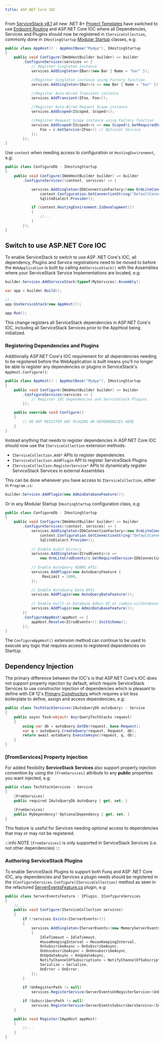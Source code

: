 ```yaml
---
title: ASP.NET Core IOC
---
```


From [ServiceStack v8.1](/releases/v8_01) all new .NET 8+ [Project Templates](https://servicestack.net/start) have switched to use
[Endpoint Routing](/endpoint-routing) and ASP.NET Core IOC where all Dependencies, Services and Plugins should now be registered
in `IServiceCollection`, commonly done in `IHostingStartup` [Modular Startup](/modular-startup) classes, e.g:

```csharp
public class AppHost() : AppHostBase("MyApp"), IHostingStartup
{
    public void Configure(IWebHostBuilder builder) => builder
        .ConfigureServices(services => {
            // Register Singleton Instance
            services.AddSingleton<IBar>(new Bar { Name = "bar" });

            //Register Singleton instance using Factory function
            services.AddSingleton<IBar>(c => new Bar { Name = "bar" });

            //Register Auto-Wired Transient instance
            services.AddTransient<IFoo, Foo>();
            
            //Register Auto-Wired Request Scope instance
            services.AddScoped<IScoped, Scoped>();

            //Register Request Scope instance using Factory function
            services.AddScoped<IScoped>(c => new Scoped(c.GetRequiredService<IBar>()) {
                Foo = c.GetService<IFoo>() // Optional Service
            });
        });
}
```

Use `context` when needing access to configuration or `HostingEnvironment`, e.g:

```csharp
public class ConfigureDb : IHostingStartup
{
    public void Configure(IWebHostBuilder builder) => builder
        .ConfigureServices((context, services) => {

            services.AddSingleton<IDbConnectionFactory>(new OrmLiteConnectionFactory(
                context.Configuration.GetConnectionString("DefaultConnection"),
                SqliteDialect.Provider));

            if (context.HostingEnvironment.IsDevelopment())
            {
                //...
            }
        });
}
```

## Switch to use ASP.NET Core IOC

To enable ServiceStack to switch to use ASP .NET Core's IOC, all dependency, Plugins and Service registrations need to be moved
to before the `WebApplication` is built by calling `AddServiceStack()` with the Assemblies where your ServiceStack Service 
Implementations are located, e.g:

```csharp
builder.Services.AddServiceStack(typeof(MyServices).Assembly);

var app = builder.Build();

//...
app.UseServiceStack(new AppHost());

app.Run();
```

This change registers all ServiceStack dependencies in ASP.NET Core's IOC, including all ServiceStack Services prior to
the AppHost being initialized.

### Registering Dependencies and Plugins

Additionally ASP.NET Core's IOC requirement for all dependencies needing to be registered before the WebApplication is 
built means you'll no longer be able to register any dependencies or plugins in ServiceStack's `AppHost.Configure()`:

```csharp
public class AppHost() : AppHostBase("MyApp"), IHostingStartup
{
    public void Configure(IWebHostBuilder builder) => builder
        .ConfigureServices(services => {
            // Register IOC Dependencies and ServiceStack Plugins
        });

    public override void Configure()
    {
        // DO NOT REGISTER ANY PLUGINS OR DEPENDENCIES HERE
    }
}
```

Instead anything that needs to register dependencies in ASP.NET Core IOC should now use the `IServiceCollection` extension methods:

 - `IServiceCollection.Add*` APIs to register dependencies
 - `IServiceCollection.AddPlugin` API to register ServiceStack Plugins
 - `IServiceCollection.RegisterService*` APIs to dynamically register ServiceStack Services in external Assemblies

This can be done whenever you have access to `IServiceCollection`, either in `Program.cs`:

```csharp
builder.Services.AddPlugin(new AdminDatabaseFeature());
```

Or in any Modular Startup `IHostingStartup` configuration class, e.g:

```csharp
public class ConfigureDb : IHostingStartup
{
    public void Configure(IWebHostBuilder builder) => builder
        .ConfigureServices((context, services) => {
            services.AddSingleton<IDbConnectionFactory>(new OrmLiteConnectionFactory(
                context.Configuration.GetConnectionString("DefaultConnection"),
                SqliteDialect.Provider));
            
            // Enable Audit History
            services.AddSingleton<ICrudEvents>(c =>
                new OrmLiteCrudEvents(c.GetRequiredService<IDbConnectionFactory>()));
            
            // Enable AutoQuery RDBMS APIs
            services.AddPlugin(new AutoQueryFeature {
                 MaxLimit = 1000,
            });

            // Enable AutoQuery Data APIs
            services.AddPlugin(new AutoQueryDataFeature());
            
            // Enable built-in Database Admin UI at /admin-ui/database
            services.AddPlugin(new AdminDatabaseFeature());
        })
        .ConfigureAppHost(appHost => {
            appHost.Resolve<ICrudEvents>().InitSchema();
        });
}
```

The `ConfigureAppHost()` extension method can continue to be used to execute any logic that requires access to 
registered dependencies on StartUp.


## Dependency Injection

The primary difference between the IOC's is that ASP.NET Core's IOC does not support property injection by default, 
which require ServiceStack Services to use constructor injection of dependencies which is pleasant to define
with C# 12's [Primary Constructors](https://learn.microsoft.com/en-us/dotnet/csharp/whats-new/tutorials/primary-constructors)
which requires a lot less boilerplate to define, assign and access dependencies, e.g:

```csharp
public class TechStackServices(IAutoQueryDb autoQuery) : Service
{
    public async Task<object> Any(QueryTechStacks request)
    {
        using var db = autoQuery.GetDb(request, base.Request);
        var q = autoQuery.CreateQuery(request, Request, db);
        return await autoQuery.ExecuteAsync(request, q, db);
    }
}
```

### [FromServices] Property Injection

For added flexibility **ServiceStack Services** also support property injection convention by using the `[FromServices]` attribute 
to any **public** properties you want injected, e.g:

```csharp
public class TechStackServices : Service
{
    [FromServices]
    public required IAutoQueryDb AutoQuery { get; set; }

    [FromServices]
    public MyDependency? OptionalDependency { get; set; }
}
```

This feature is useful for Services needing optional access to dependencies that may or may not be registered. 

:::info NOTE
`[FromServices]` is only supported in ServiceStack Services (i.e. not other dependencies)
:::

### Authoring ServiceStack Plugins

To enable ServiceStack Plugins to support both Funq and ASP .NET Core IOC, any dependencies and Services a plugin needs
should be registered in the `IConfigureServices.Configure(IServiceCollection)` method as seen in the refactored
[ServerEventsFeature.cs](https://github.com/ServiceStack/ServiceStack/blob/main/ServiceStack/src/ServiceStack/ServerEventsFeature.cs)
plugin, e.g:

```csharp
public class ServerEventsFeature : IPlugin, IConfigureServices
{
    //...
    public void Configure(IServiceCollection services)
    {
        if (!services.Exists<IServerEvents>())
        {
            services.AddSingleton<IServerEvents>(new MemoryServerEvents
            {
                IdleTimeout = IdleTimeout,
                HouseKeepingInterval = HouseKeepingInterval,
                OnSubscribeAsync = OnSubscribeAsync,
                OnUnsubscribeAsync = OnUnsubscribeAsync,
                OnUpdateAsync = OnUpdateAsync,
                NotifyChannelOfSubscriptions = NotifyChannelOfSubscriptions,
                Serialize = Serialize,
                OnError = OnError,
            });
        }
        
        if (UnRegisterPath != null)
            services.RegisterService<ServerEventsUnRegisterService>(UnRegisterPath);

        if (SubscribersPath != null)
            services.RegisterService<ServerEventsSubscribersService>(SubscribersPath);
    }

    public void Register(IAppHost appHost)
    {
        //...
    }
}
```